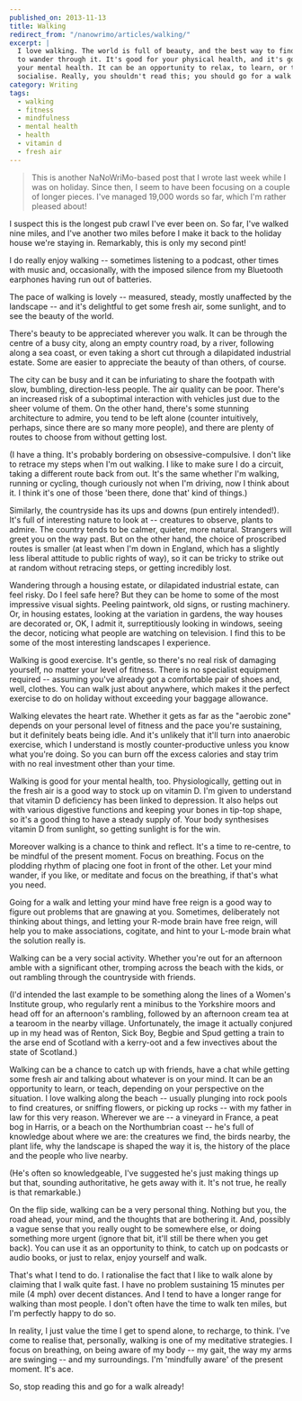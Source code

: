 ```yaml
---
published_on: 2013-11-13
title: Walking
redirect_from: "/nanowrimo/articles/walking/"
excerpt: |
  I love walking. The world is full of beauty, and the best way to find it is
  to wander through it. It's good for your physical health, and it's good for
  your mental health. It can be an opportunity to relax, to learn, or to
  socialise. Really, you shouldn't read this; you should go for a walk instead!
category: Writing
tags:
  - walking
  - fitness
  - mindfulness
  - mental health
  - health
  - vitamin d
  - fresh air
---
```

> This is another NaNoWriMo-based post that I wrote last week while I was on
> holiday. Since then, I seem to have been focusing on a couple of longer
> pieces. I've managed 19,000 words so far, which I'm rather pleased about!

I suspect this is the longest pub crawl I've ever been on. So far, I've walked
nine miles, and I've another two miles before I make it back to the holiday
house we're staying in. Remarkably, this is only my second pint!

I do really enjoy walking -- sometimes listening to a podcast, other times with
music and, occasionally, with the imposed silence from my Bluetooth earphones
having run out of batteries.

The pace of walking is lovely -- measured, steady, mostly unaffected by the
landscape -- and it's delightful to get some fresh air, some sunlight, and to
see the beauty of the world.

There's beauty to be appreciated wherever you walk. It can be through the
centre of a busy city, along an empty country road, by a river, following along
a sea coast, or even taking a short cut through a dilapidated industrial estate.
Some are easier to appreciate the beauty of than others, of course.

The city can be busy and it can be infuriating to share the footpath with slow,
bumbling, direction-less people. The air quality can be poor. There's an
increased risk of a suboptimal interaction with vehicles just due to the sheer
volume of them. On the other hand, there's some stunning architecture to
admire,  you tend to be left alone (counter intuitively, perhaps, since there
are so many more people), and there are plenty of routes to choose from without
getting lost.

(I have a thing. It's probably bordering on obsessive-compulsive. I don't like
to retrace my steps when I'm out walking. I like to make sure I do a circuit,
taking a different route back from out. It's the same whether I'm walking,
running or cycling, though curiously not when I'm driving, now I think about
it. I think it's one of those 'been there, done that' kind of things.)

Similarly, the countryside has its ups and downs (pun entirely intended!). It's
full of interesting nature to look at -- creatures to observe, plants to
admire. The country tends to be calmer, quieter, more natural. Strangers will
greet you on the way past. But on the other hand, the choice of proscribed
routes is smaller (at least when I'm down in England, which has a slightly less
liberal attitude to public rights of way), so it can be tricky to strike out at
random without retracing steps, or getting incredibly lost.

Wandering through a housing estate, or dilapidated industrial estate, can feel
risky. Do I feel safe here? But they can be home to some of the most impressive
visual sights. Peeling paintwork, old signs, or rusting machinery. Or, in
housing estates, looking at the variation in gardens, the way houses are
decorated or, OK, I admit it, surreptitiously looking in windows, seeing the
decor, noticing what people are watching on television. I find this to be some
of the most interesting landscapes I experience.

Walking is good exercise. It's gentle, so there's no real risk of damaging
yourself, no matter your level of fitness. There is no specialist equipment
required -- assuming you've already got a comfortable pair of shoes and, well,
clothes. You can walk just about anywhere, which makes it the perfect exercise
to do on holiday without exceeding your baggage allowance.

Walking elevates the heart rate. Whether it gets as far as the "aerobic zone"
depends on your personal level of fitness and the pace you're sustaining, but
it definitely beats being idle. And it's unlikely that it'll turn into
anaerobic exercise, which I understand is mostly counter-productive unless you
know what you're doing. So you can burn off the excess calories and stay trim
with no real investment other than your time.

Walking is good for your mental health, too. Physiologically, getting out in
the fresh air is a good way to stock up on vitamin D. I'm given to understand
that vitamin D deficiency has been linked to depression. It also helps out with
various digestive functions and keeping your bones in tip-top shape, so it's a
good thing to have a steady supply of. Your body synthesises vitamin D from
sunlight, so getting sunlight is for the win.

Moreover walking is a chance to think and reflect. It's a time to re-centre, to
be mindful of the present moment. Focus on breathing. Focus on the plodding
rhythm of placing one foot in front of the other. Let your mind wander, if you
like, or meditate and focus on the breathing, if that's what you need.

Going for a walk and letting your mind have free reign is a good way to
figure out problems that are gnawing at you. Sometimes, deliberately not
thinking about things, and letting your R-mode brain have free reign, will help
you to make associations, cogitate, and hint to your L-mode brain what the
solution really is.

Walking can be a very social activity. Whether you're out for an afternoon amble
with a significant other, tromping across the beach with the kids, or out
rambling through the countryside with friends.

(I'd intended the last example to be something along the lines of a Women's
Institute group, who regularly rent a minibus to the Yorkshire moors and head
off for an afternoon's rambling, followed by an afternoon cream tea at a
tearoom in the nearby village. Unfortunately, the image it actually conjured up
in my head was of Renton, Sick Boy, Begbie and Spud getting a train to the arse
end of Scotland with a kerry-oot and a few invectives about the state of
Scotland.)

Walking can be a chance to catch up with friends, have a chat while getting
some fresh air and talking about whatever is on your mind. It can be an
opportunity to learn, or teach, depending on your perspective on the situation.
I love walking along the beach -- usually plunging into rock pools to find
creatures, or sniffing flowers, or picking up rocks -- with my father in law
for this very reason. Wherever we are -- a vineyard in France, a peat bog in
Harris, or a beach on the Northumbrian coast -- he's full of knowledge about
where we are: the creatures we find, the birds nearby, the plant life, why
the landscape is shaped the way it is, the history of the place and the
people who live nearby.

(He's often so knowledgeable, I've suggested he's just making things up but
that, sounding authoritative, he gets away with it. It's not true, he really is
that remarkable.)

On the flip side, walking can be a very personal thing. Nothing but you, the
road ahead, your mind, and the thoughts that are bothering it. And, possibly a
vague sense that you really ought to be somewhere else, or doing something more
urgent (ignore that bit, it'll still be there when you get back). You can use
it as an opportunity to think, to catch up on podcasts or audio books, or just
to relax, enjoy yourself and walk.

That's what I tend to do. I rationalise the fact that I like to walk alone by
claiming that I walk quite fast. I have no problem sustaining 15 minutes per
mile (4 mph) over decent distances. And I tend to have a longer range for
walking than most people. I don't often have the time to walk ten miles, but
I'm perfectly happy to do so.

In reality, I just value the time I get to spend alone, to recharge, to think.
I've come to realise that, personally, walking is one of my meditative
strategies. I focus on breathing, on being aware of my body -- my gait, the way
my arms are swinging -- and my surroundings. I'm 'mindfully aware' of the
present moment. It's ace.

So, stop reading this and go for a walk already!
